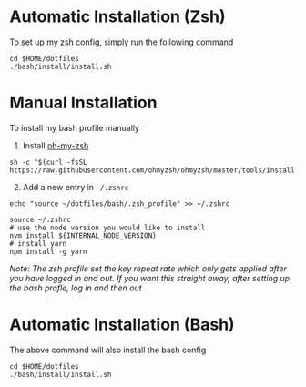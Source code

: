 # Automatic Installation (Zsh)
To set up my zsh config, simply run the following command
```
cd $HOME/dotfiles
./bash/install/install.sh
```

# Manual Installation
To install my bash profile manually
1. Install [oh-my-zsh](https://github.com/ohmyzsh/ohmyzsh)
```
sh -c "$(curl -fsSL https://raw.githubusercontent.com/ohmyzsh/ohmyzsh/master/tools/install.sh)"
```
2. Add a new entry in `~/.zshrc`
```
echo "source ~/dotfiles/bash/.zsh_profile" >> ~/.zshrc

source ~/.zshrc
# use the node version you would like to install
nvm install ${INTERNAL_NODE_VERSION}
# install yarn
npm install -g yarn
```

<i>
Note: 
The zsh profile set the key repeat rate which only gets applied after you have logged in and out.
If you want this straight away, after setting up the bash profle, log in and then out
</i>

# Automatic Installation (Bash)
The above command will also install the bash config
```
cd $HOME/dotfiles
./bash/install/install.sh
```
